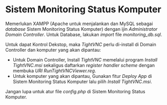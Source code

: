 # Sistem Monitoring Status Komputer

Memerlukan XAMPP (Apache untuk menjalankan dan MySQL sebagai _database_ Sistem Monitoring Status Komputer) dengan ijin _Administrator Domain Controller_.
Untuk Database, lakukan _import_ file _monitoring_db.sql_.

Untuk dapat Kontrol Dekstop, maka _TightVNC_ perlu di-install di Domain Controller dan komputer yang akan dipantau:
- Untuk Domain Controller, Install  _TightVNC_ memelalui program  _Install TightVNC.msi_ sekaligus daftarkan _register handler scheme_ dengan membuka _URI RunTightVNCViewer.reg_.
- Untuk komputer yang akan dipantau, Gunakan fitur _Deploy App_ di Sistem Monitoring Status Komputer lalu pilih _Install TightVNC.msi_.

Jangan lupa untuk atur file _config.php_ di Sistem Monitoring Status Komputer.
